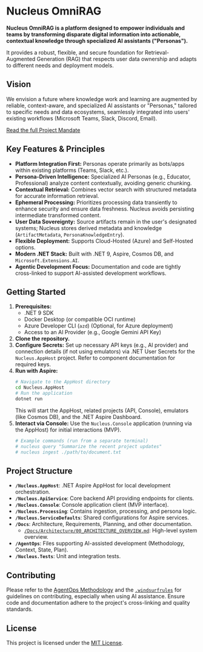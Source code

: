 # Nucleus OmniRAG

**Nucleus OmniRAG is a platform designed to empower individuals and teams by transforming disparate digital information into actionable, contextual knowledge through specialized AI assistants ("Personas").**

It provides a robust, flexible, and secure foundation for Retrieval-Augmented Generation (RAG) that respects user data ownership and adapts to different needs and deployment models.

## Vision

We envision a future where knowledge work and learning are augmented by reliable, context-aware, and specialized AI assistants or "Personas," tailored to specific needs and data ecosystems, seamlessly integrated into users' existing workflows (Microsoft Teams, Slack, Discord, Email).

[Read the full Project Mandate](./Docs/Requirements/00_PROJECT_MANDATE.md)

## Key Features & Principles

*   **Platform Integration First:** Personas operate primarily as bots/apps within existing platforms (Teams, Slack, etc.).
*   **Persona-Driven Intelligence:** Specialized AI Personas (e.g., Educator, Professional) analyze content contextually, avoiding generic chunking.
*   **Contextual Retrieval:** Combines vector search with structured metadata for accurate information retrieval.
*   **Ephemeral Processing:** Prioritizes processing data transiently to enhance security and ensure data freshness. Nucleus avoids persisting intermediate transformed content.
*   **User Data Sovereignty:** Source artifacts remain in the user's designated systems; Nucleus stores derived metadata and knowledge (`ArtifactMetadata`, `PersonaKnowledgeEntry`).
*   **Flexible Deployment:** Supports Cloud-Hosted (Azure) and Self-Hosted options.
*   **Modern .NET Stack:** Built with .NET 9, Aspire, Cosmos DB, and `Microsoft.Extensions.AI`.
*   **Agentic Development Focus:** Documentation and code are tightly cross-linked to support AI-assisted development workflows.

## Getting Started

1.  **Prerequisites:**
    *   .NET 9 SDK
    *   Docker Desktop (or compatible OCI runtime)
    *   Azure Developer CLI (`azd`) (Optional, for Azure deployment)
    *   Access to an AI Provider (e.g., Google Gemini API Key)
2.  **Clone the repository.**
3.  **Configure Secrets:** Set up necessary API keys (e.g., AI provider) and connection details (if not using emulators) via .NET User Secrets for the `Nucleus.AppHost` project. Refer to component documentation for required keys.
4.  **Run with Aspire:**
    ```bash
    # Navigate to the AppHost directory
    cd Nucleus.AppHost 
    # Run the application
    dotnet run
    ```
    This will start the AppHost, related projects (API, Console), emulators (like Cosmos DB), and the .NET Aspire Dashboard.
5.  **Interact via Console:** Use the `Nucleus.Console` application (running via the AppHost) for initial interactions (MVP).
    ```bash
    # Example commands (run from a separate terminal)
    # nucleus query "Summarize the recent project updates"
    # nucleus ingest ./path/to/document.txt 
    ```

## Project Structure

*   **`/Nucleus.AppHost`**: .NET Aspire AppHost for local development orchestration.
*   **`/Nucleus.ApiService`**: Core backend API providing endpoints for clients.
*   **`/Nucleus.Console`**: Console application client (MVP interface).
*   **`/Nucleus.Processing`**: Contains ingestion, processing, and persona logic.
*   **`/Nucleus.ServiceDefaults`**: Shared configurations for Aspire services.
*   **`/Docs`**: Architecture, Requirements, Planning, and other documentation.
    *   [`/Docs/Architecture/00_ARCHITECTURE_OVERVIEW.md`](./Docs/Architecture/00_ARCHITECTURE_OVERVIEW.md): High-level system overview.
*   **`/AgentOps`**: Files supporting AI-assisted development (Methodology, Context, State, Plan).
*   **`/Nucleus.Tests`**: Unit and integration tests.

## Contributing

Please refer to the [AgentOps Methodology](./AgentOps/00_START_HERE_METHODOLOGY.md) and the [`.windsurfrules`](./.windsurfrules) for guidelines on contributing, especially when using AI assistance. Ensure code and documentation adhere to the project's cross-linking and quality standards.

## License

This project is licensed under the [MIT License](./LICENSE.txt).